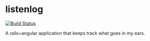 listenlog
=========
[![Build Status](https://travis-ci.org/dleehr/listenlog.svg)](https://travis-ci.org/dleehr/listenlog)

A rails+angular application that keeps track what goes in my ears.
